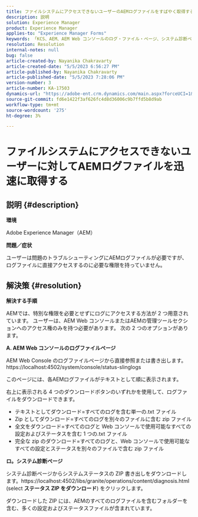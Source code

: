 ```yaml
---
title: ファイルシステムにアクセスできないユーザーのAEMログファイルをすばやく取得する
description: 説明
solution: Experience Manager
product: Experience Manager
applies-to: "Experience Manager Forms"
keywords: 「KCS、AEM、AEM Web コンソールのログ・ファイル・ページ、システム診断ページ」
resolution: Resolution
internal-notes: null
bug: false
article-created-by: Nayanika Chakravarty
article-created-date: "5/5/2023 6:56:27 PM"
article-published-by: Nayanika Chakravarty
article-published-date: "5/5/2023 7:28:06 PM"
version-number: 3
article-number: KA-17503
dynamics-url: "https://adobe-ent.crm.dynamics.com/main.aspx?forceUCI=1&pagetype=entityrecord&etn=knowledgearticle&id=de334588-76eb-ed11-a7c6-6045bd006704"
source-git-commit: fd6e1422f3af626fc4d8d36006c9b7ffd5b8d9ab
workflow-type: tm+mt
source-wordcount: '275'
ht-degree: 3%

---
```


# ファイルシステムにアクセスできないユーザーに対してAEMログファイルを迅速に取得する

## 説明 {#description}


<b>環境</b>

Adobe Experience Manager（AEM）

<b>問題／症状</b>

ユーザーは問題のトラブルシューティングにAEMログファイルが必要ですが、ログファイルに直接アクセスするのに必要な権限を持っていません。


## 解決策 {#resolution}


<b>解決する手順</b>

AEMでは、特別な権限を必要とせずにログにアクセスする方法が 2 つ用意されています。 ユーザーは、AEM Web コンソールまたはAEMの管理ツールセクションへのアクセス権のみを持つ必要があります。 次の 2 つのオプションがあります。

<b>A. AEM Web コンソールのログファイルページ</b>

AEM Web Console のログファイルページから直接参照または書き出します。https://localhost:4502/system/console/status-slinglogs

このページには、各AEMログファイルがテキストとして順に表示されます。

右上に表示される 4 つのダウンロードボタンのいずれかを使用して、ログファイルをダウンロードできます。

- テキストとしてダウンロード=すべてのログを含む単一の.txt ファイル
- Zip としてダウンロード=すべてのログを別々のファイルに含む zip ファイル
- 全文をダウンロード=すべてのログと Web コンソールで使用可能なすべての設定およびステータスを含む 1 つの.txt ファイル
- 完全な zip のダウンロード=すべてのログと、Web コンソールで使用可能なすべての設定とステータスを別々のファイルで含む zip ファイル


<b>ロ。システム診断ページ</b>

システム診断ページからシステムステータスの ZIP 書き出しをダウンロードします。https://localhost:4502/libs/granite/operations/content/diagnosis.html (select <b>ステータス ZIP をダウンロード</b>) をクリックします。

ダウンロードした ZIP には、AEMのすべてのログファイルを含むフォルダーを含む、多くの設定およびステータスファイルが含まれています。
